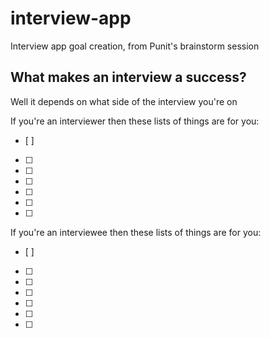 # interview-app
Interview app goal creation, from Punit's brainstorm session


## What makes an interview a success?
Well it depends on what side of the interview you're on

If you're an interviewer then these lists of things are for you:
- [ ]
- [ ]
- [ ]
- [ ]
- [ ]
- [ ]
- [ ]

If you're an interviewee then these lists of things are for you:
- [ ]
- [ ]
- [ ]
- [ ]
- [ ]
- [ ]
- [ ]
